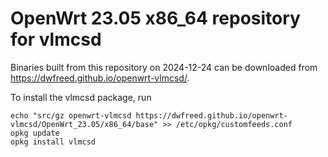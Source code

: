 OpenWrt 23.05 x86_64 repository for vlmcsd
========

Binaries built from this repository on 2024-12-24 can be downloaded from <https://dwfreed.github.io/openwrt-vlmcsd/>.

To install the vlmcsd package, run

```
echo "src/gz openwrt-vlmcsd https://dwfreed.github.io/openwrt-vlmcsd/OpenWrt_23.05/x86_64/base" >> /etc/opkg/customfeeds.conf
opkg update
opkg install vlmcsd
```
